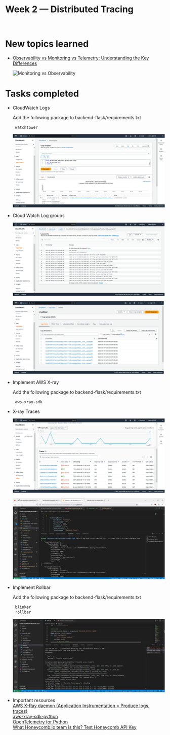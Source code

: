 # Week 2 — Distributed Tracing
<br />

# New topics learned

 - [Observability vs Monitoring vs Telemetry: Understanding the Key Differences](https://cribl.io/blog/observability-vs-monitoring-vs-telemetry/)

   ![Monitoring vs Observability](https://i.ytimg.com/vi/31mHDchkXKQ/maxresdefault.jpg)
   
   
# Tasks completed

 - CloudWatch Logs
 
   Add the following package to backend-flask/requirements.txt
   ```
    watchtower
   ```
   ![CloudWatch Logs](Week2/CloudWatch%20Logs.png) 

 - Cloud Watch Log groups

   ![CloudWatch Log groups 1](Week2/CloudWatch%20Log%20groups%201.png)
   
   ![CloudWatch Log groups 2](Week2/CloudWatch%20Log%20groups%202.png)
   
 - Implement AWS X-ray 

   Add the following package to backend-flask/requirements.txt
   ```
    aws-xray-sdk
   ```

 - X-ray Traces

   ![Xray Traces](Week2/Xray%20Traces.png) 
   
   ![Xray AWS CLI](Week2/Xray%20AWS%20CLI.png) 
 
 - Implement Rollbar
 
   Add the following package to backend-flask/requirements.txt
   ```
    blinker
    rollbar
   ```
   ![Fix ROLLBAR_ACCESS_TOKEN error](Week2/Fix%20ROLLBAR_ACCESS_TOKEN%20error.png) 


 - Important resources<br />
   [AWS X-Ray daemon (Application Instrumentation = Produce logs, traces)](https://docs.aws.amazon.com/xray/latest/devguide/xray-daemon.html)<br />
   [aws-xray-sdk-python](https://github.com/aws/aws-xray-sdk-python)<br />
   [OpenTelemetry for Python](https://docs.honeycomb.io/getting-data-in/opentelemetry/python/)<br />
   [What Honeycomb.io team is this? Test Honeycomb API Key](http://honeycomb-whoami.glitch.me/)<br />